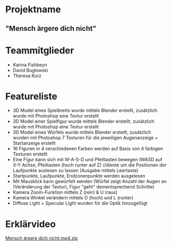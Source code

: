 

# Projektname
## "Mensch ärgere dich nicht"

# Teammitglieder
- Karina Fishbeyn
- David Buglowski
- Theresa Kurz

# Featureliste


- 3D Model eines Spielbretts wurde mittels Blender erstellt, zusätzlich wurde mit Photoshop eine Textur erstellt
- 3D Model einer Spielfigur wurde mittels Blender erstellt, zusätzlich wurde mit Photoshop eine Textur erstellt
- 3D Model eines Würfels wurde mittels Blender erstellt, zusätzlich wurden mit Photoshop 7 Texturen für die jeweiligen Augenanzeige + Startanzeige erstellt
- 16 Figuren in 4 verschiedenen Farben werden auf Basis von 4 farbigen Texturen erstellt
- Eine Figur kann sich mit W-A-S-D und Pfeiltasten bewegen (WASD auf X-Y Achse, Pfeiltasten (hoch runter auf Z) //diente um die Positionen der Laufpunkte auslesen zu lassen (Ausgabe mittels Leertaste)
- Startpunkte, Laufpunkte, Endzonenpunkte werden ausgelesen
- Mit Mausklick kann gewürfelt werden (Würfel zeigt Anzahl der Augen an (Veränderung der Textur), Figur "geht" dementsprechend Schritte)
- Kamera Zoom-Funktion mittels Z (rein) & U (raus) 
- Kamera Winkel verändern mittels O (hoch) und L (runter)
- Diffuse Light + Specular Light wurden für die Optik hinzugefügt


# Erklärvideo
[Mensch ärgere dich nicht.mp4.zip](https://github.com/davidthkoeln/CGA_Project/files/7034645/Mensch.argere.dich.nicht.mp4.zip)

